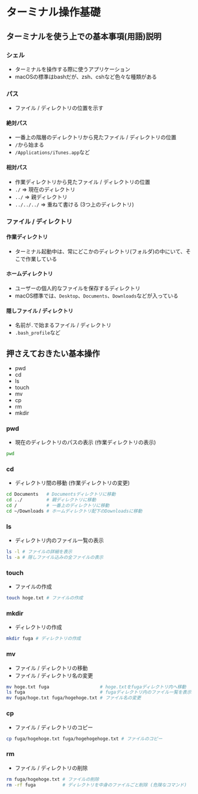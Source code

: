 # ターミナル操作基礎

## ターミナルを使う上での基本事項(用語)説明

### シェル

* ターミナルを操作する際に使うアプリケーション
* macOSの標準はbashだが、zsh、cshなど色々な種類がある

### パス

* ファイル / ディレクトリの位置を示す

#### 絶対パス

* 一番上の階層のディレクトリから見たファイル / ディレクトリの位置
* `/`から始まる
* `/Applications/iTunes.app`など

#### 相対パス

* 作業ディレクトリから見たファイル / ディレクトリの位置
* `./`        => 現在のディレクトリ
* `../`       => 親ディレクトリ
* `../../../` => 重ねて書ける (3つ上のディレクトリ)

### ファイル / ディレクトリ

#### 作業ディレクトリ

* ターミナル起動中は、常にどこかのディレクトリ(フォルダ)の中にいて、そこで作業している

#### ホームディレクトリ

* ユーザーの個人的なファイルを保存するディレクトリ
* macOS標準では、`Desktop`、`Documents`、`Downloads`などが入っている

#### 隠しファイル / ディレクトリ

* 名前が`.`で始まるファイル / ディレクトリ
* `.bash_profile`など

## 押さえておきたい基本操作

* pwd
* cd
* ls
* touch
* mv
* cp
* rm
* mkdir

### pwd

* 現在のディレクトリのパスの表示 (作業ディレクトリの表示)

```sh
pwd
```

### cd

* ディレクトリ間の移動 (作業ディレクトリの変更)

```sh
cd Documents   # Documentsディレクトリに移動
cd ../         # 親ディレクトリに移動
cd /           # 一番上のディレクトリに移動
cd ~/Downloads # ホームディレクトリ配下のDownloadsに移動
```

### ls

* ディレクトリ内のファイル一覧の表示

```sh
ls -l # ファイルの詳細を表示
ls -a # 隠しファイル込みの全ファイルの表示
```

### touch

* ファイルの作成

```sh
touch hoge.txt # ファイルの作成
```

### mkdir

* ディレクトリの作成

```sh
mkdir fuga # ディレクトリの作成
```

### mv

* ファイル / ディレクトリの移動
* ファイル / ディレクトリ名の変更

```sh
mv hoge.txt fuga                   # hoge.txtをfugaディレクトリ内へ移動
ls fuga                            # fugaディレクトリ内のファイル一覧を表示
mv fuga/hoge.txt fuga/hogehoge.txt # ファイル名の変更
```

### cp

* ファイル / ディレクトリのコピー

```sh
cp fuga/hogehoge.txt fuga/hogehogehoge.txt # ファイルのコピー
```

### rm

* ファイル / ディレクトリの削除

```sh
rm fuga/hogehoge.txt # ファイルの削除
rm -rf fuga          # ディレクトリを中身のファイルごと削除 (危険なコマンド)
```
